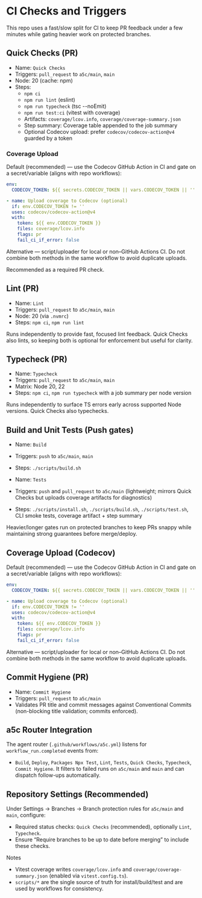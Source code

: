 # CI Checks and Triggers

This repo uses a fast/slow split for CI to keep PR feedback under a few minutes while gating heavier work on protected branches.

## Quick Checks (PR)

- Name: `Quick Checks`
- Triggers: `pull_request` to `a5c/main`, `main`
- Node: 20 (cache: npm)
- Steps:
  - `npm ci`
  - `npm run lint` (eslint)
  - `npm run typecheck` (tsc --noEmit)
  - `npm run test:ci` (vitest with coverage)
  - Artifacts: `coverage/lcov.info`, `coverage/coverage-summary.json`
  - Step summary: Coverage table appended to the job summary
  - Optional Codecov upload: prefer `codecov/codecov-action@v4` guarded by a token

### Coverage Upload

Default (recommended) — use the Codecov GitHub Action in CI and gate on a secret/variable (aligns with repo workflows):

```yaml
env:
  CODECOV_TOKEN: ${{ secrets.CODECOV_TOKEN || vars.CODECOV_TOKEN || '' }}

- name: Upload coverage to Codecov (optional)
  if: env.CODECOV_TOKEN != ''
  uses: codecov/codecov-action@v4
  with:
    token: ${{ env.CODECOV_TOKEN }}
    files: coverage/lcov.info
    flags: pr
    fail_ci_if_error: false
```

Alternative — script/uploader for local or non–GitHub Actions CI. Do not combine both methods in the same workflow to avoid duplicate uploads.

Recommended as a required PR check.

## Lint (PR)

- Name: `Lint`
- Triggers: `pull_request` to `a5c/main`, `main`
- Node: 20 (via `.nvmrc`)
- Steps: `npm ci`, `npm run lint`

Runs independently to provide fast, focused lint feedback. Quick Checks also lints, so keeping both is optional for enforcement but useful for clarity.

## Typecheck (PR)

- Name: `Typecheck`
- Triggers: `pull_request` to `a5c/main`, `main`
- Matrix: Node 20, 22
- Steps: `npm ci`, `npm run typecheck` with a job summary per node version

Runs independently to surface TS errors early across supported Node versions. Quick Checks also typechecks.

## Build and Unit Tests (Push gates)

- Name: `Build`
- Triggers: `push` to `a5c/main`, `main`
- Steps: `./scripts/build.sh`

- Name: `Tests`
- Triggers: `push` and `pull_request` to `a5c/main` (lightweight; mirrors Quick Checks but uploads coverage artifacts for diagnostics)
- Steps: `./scripts/install.sh`, `./scripts/build.sh`, `./scripts/test.sh`, CLI smoke tests, coverage artifact + step summary

Heavier/longer gates run on protected branches to keep PRs snappy while maintaining strong guarantees before merge/deploy.

## Coverage Upload (Codecov)

Default (recommended) — use the Codecov GitHub Action in CI and gate on a secret/variable (aligns with repo workflows):

```yaml
env:
  CODECOV_TOKEN: ${{ secrets.CODECOV_TOKEN || vars.CODECOV_TOKEN || '' }}

- name: Upload coverage to Codecov (optional)
  if: env.CODECOV_TOKEN != ''
  uses: codecov/codecov-action@v4
  with:
    token: ${{ env.CODECOV_TOKEN }}
    files: coverage/lcov.info
    flags: pr
    fail_ci_if_error: false
```

Alternative — script/uploader for local or non–GitHub Actions CI. Do not combine both methods in the same workflow to avoid duplicate uploads.

## Commit Hygiene (PR)

- Name: `Commit Hygiene`
- Triggers: `pull_request` to `a5c/main`
- Validates PR title and commit messages against Conventional Commits (non-blocking title validation; commits enforced).

## a5c Router Integration

The agent router (`.github/workflows/a5c.yml`) listens for `workflow_run.completed` events from:

- `Build`, `Deploy`, `Packages Npx Test`, `Lint`, `Tests`, `Quick Checks`, `Typecheck`, `Commit Hygiene`.
  It filters to failed runs on `a5c/main` and `main` and can dispatch follow-ups automatically.

## Repository Settings (Recommended)

Under Settings → Branches → Branch protection rules for `a5c/main` and `main`, configure:

- Required status checks: `Quick Checks` (recommended), optionally `Lint`, `Typecheck`.
- Ensure “Require branches to be up to date before merging” to include these checks.

Notes

- Vitest coverage writes `coverage/lcov.info` and `coverage/coverage-summary.json` (enabled via `vitest.config.ts`).
- `scripts/*` are the single source of truth for install/build/test and are used by workflows for consistency.
